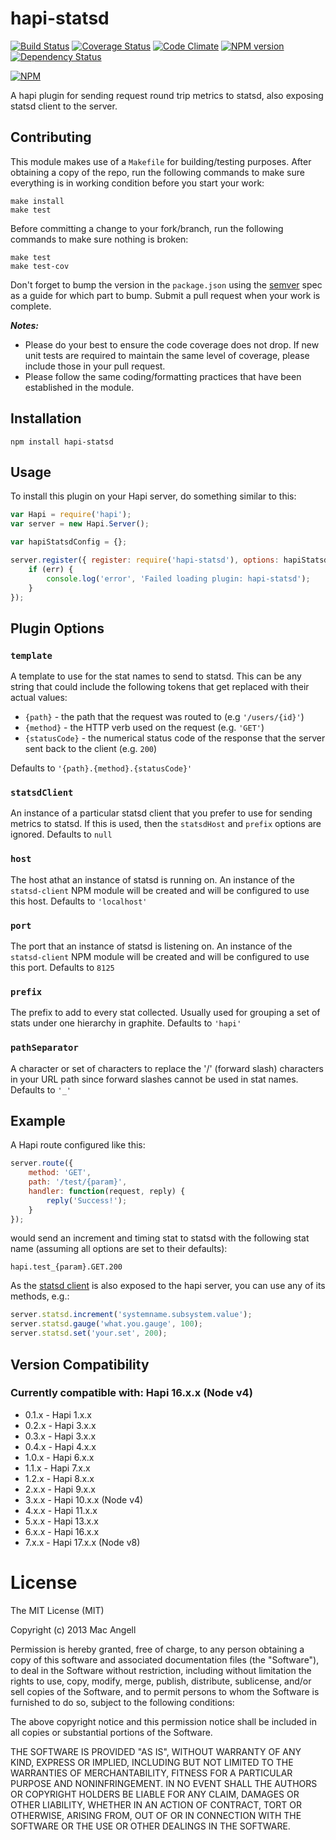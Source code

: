 # hapi-statsd

[![Build Status](https://secure.travis-ci.org/mac-/hapi-statsd.png)](http://travis-ci.org/mac-/hapi-statsd)
[![Coverage Status](https://coveralls.io/repos/mac-/hapi-statsd/badge.png)](https://coveralls.io/r/mac-/hapi-statsd)
[![Code Climate](https://codeclimate.com/github/mac-/hapi-statsd.png)](https://codeclimate.com/github/mac-/hapi-statsd)
[![NPM version](https://badge.fury.io/js/hapi-statsd.png)](http://badge.fury.io/js/hapi-statsd)
[![Dependency Status](https://david-dm.org/mac-/hapi-statsd.png)](https://david-dm.org/mac-/hapi-statsd)

[![NPM](https://nodei.co/npm/hapi-statsd.png?downloads=true&stars=true)](https://nodei.co/npm/hapi-statsd/)

A hapi plugin for sending request round trip metrics to statsd, also exposing statsd client to the server.

## Contributing

This module makes use of a `Makefile` for building/testing purposes. After obtaining a copy of the repo, run the following commands to make sure everything is in working condition before you start your work:

	make install
	make test

Before committing a change to your fork/branch, run the following commands to make sure nothing is broken:

	make test
	make test-cov

Don't forget to bump the version in the `package.json` using the [semver](http://semver.org/spec/v2.0.0.html) spec as a guide for which part to bump. Submit a pull request when your work is complete.

***Notes:***
* Please do your best to ensure the code coverage does not drop. If new unit tests are required to maintain the same level of coverage, please include those in your pull request.
* Please follow the same coding/formatting practices that have been established in the module.

## Installation

	npm install hapi-statsd

## Usage

To install this plugin on your Hapi server, do something similar to this:

```js
var Hapi = require('hapi');
var server = new Hapi.Server();

var hapiStatsdConfig = {};

server.register({ register: require('hapi-statsd'), options: hapiStatsdConfig }, function(err) {
	if (err) {
		console.log('error', 'Failed loading plugin: hapi-statsd');
	}
});
```

## Plugin Options

### `template`

A template to use for the stat names to send to statsd. This can be any string that could include the following tokens that get replaced with their actual values:

* `{path}` - the path that the request was routed to (e.g `'/users/{id}'`)
* `{method}` - the HTTP verb used on the request (e.g. `'GET'`)
* `{statusCode}` - the numerical status code of the response that the server sent back to the client (e.g. `200`)

Defaults to `'{path}.{method}.{statusCode}'`

### `statsdClient`

An instance of a particular statsd client that you prefer to use for sending metrics to statsd. If this is used, then the `statsdHost` and `prefix` options are ignored. Defaults to `null`

### `host`

The host athat an instance of statsd is running on. An instance of the `statsd-client` NPM module will be created and will be configured to use this host. Defaults to `'localhost'`

### `port`

The port that an instance of statsd is listening on. An instance of the `statsd-client` NPM module will be created and will be configured to use this port. Defaults to `8125`

### `prefix`

The prefix to add to every stat collected. Usually used for grouping a set of stats under one hierarchy in graphite. Defaults to `'hapi'`

### `pathSeparator`

A character or set of characters to replace the '/' (forward slash) characters in your URL path since forward slashes cannot be used in stat names. Defaults to `'_'`


## Example

A Hapi route configured like this:

```js
server.route({
	method: 'GET',
	path: '/test/{param}',
	handler: function(request, reply) {
		reply('Success!');
	}
});
```

would send an increment and timing stat to statsd with the following stat name (assuming all options are set to their defaults):

	hapi.test_{param}.GET.200

As the [statsd client](https://github.com/msiebuhr/node-statsd-client) is also exposed to the hapi server, you can use any of its methods, e.g.:

```js
server.statsd.increment('systemname.subsystem.value');
server.statsd.gauge('what.you.gauge', 100);
server.statsd.set('your.set', 200);
```

## Version Compatibility

### Currently compatible with: Hapi 16.x.x (Node v4)

* 0.1.x - Hapi 1.x.x
* 0.2.x - Hapi 3.x.x
* 0.3.x - Hapi 3.x.x
* 0.4.x - Hapi 4.x.x
* 1.0.x - Hapi 6.x.x
* 1.1.x - Hapi 7.x.x
* 1.2.x - Hapi 8.x.x
* 2.x.x - Hapi 9.x.x
* 3.x.x - Hapi 10.x.x (Node v4)
* 4.x.x - Hapi 11.x.x
* 5.x.x - Hapi 13.x.x
* 6.x.x - Hapi 16.x.x
* 7.x.x - Hapi 17.x.x (Node v8)

# License

The MIT License (MIT)

Copyright (c) 2013 Mac Angell

Permission is hereby granted, free of charge, to any person obtaining a copy of
this software and associated documentation files (the "Software"), to deal in
the Software without restriction, including without limitation the rights to
use, copy, modify, merge, publish, distribute, sublicense, and/or sell copies of
the Software, and to permit persons to whom the Software is furnished to do so,
subject to the following conditions:

The above copyright notice and this permission notice shall be included in all
copies or substantial portions of the Software.

THE SOFTWARE IS PROVIDED "AS IS", WITHOUT WARRANTY OF ANY KIND, EXPRESS OR
IMPLIED, INCLUDING BUT NOT LIMITED TO THE WARRANTIES OF MERCHANTABILITY, FITNESS
FOR A PARTICULAR PURPOSE AND NONINFRINGEMENT. IN NO EVENT SHALL THE AUTHORS OR
COPYRIGHT HOLDERS BE LIABLE FOR ANY CLAIM, DAMAGES OR OTHER LIABILITY, WHETHER
IN AN ACTION OF CONTRACT, TORT OR OTHERWISE, ARISING FROM, OUT OF OR IN
CONNECTION WITH THE SOFTWARE OR THE USE OR OTHER DEALINGS IN THE SOFTWARE.

